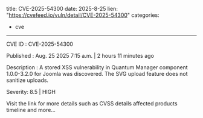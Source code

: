  
title: CVE-2025-54300
date: 2025-8-25
lien: "https://cvefeed.io/vuln/detail/CVE-2025-54300"
categories:
  - cve
---

CVE ID : CVE-2025-54300

Published :  Aug. 25
2025
7:15 a.m. | 2 hours
11 minutes ago

Description : A stored XSS vulnerability in Quantum Manager component 1.0.0-3.2.0 for Joomla was discovered. The SVG upload feature does not sanitize uploads.

Severity: 8.5 | HIGH

Visit the link for more details
such as CVSS details
affected products
timeline
and more...
